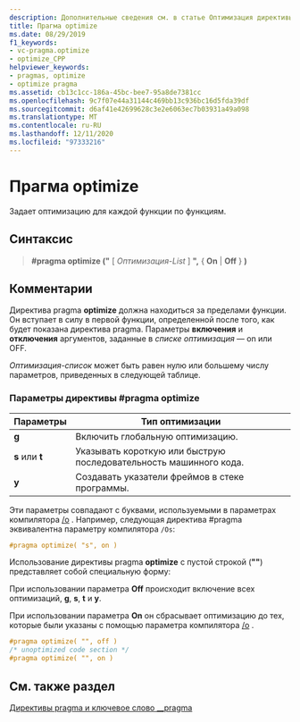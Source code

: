 ```yaml
---
description: Дополнительные сведения см. в статье Оптимизация директивы pragma
title: Прагма optimize
ms.date: 08/29/2019
f1_keywords:
- vc-pragma.optimize
- optimize_CPP
helpviewer_keywords:
- pragmas, optimize
- optimize pragma
ms.assetid: cb13c1cc-186a-45bc-bee7-95a8de7381cc
ms.openlocfilehash: 9c7f07e44a31144c469bb13c936bc16d5fda39df
ms.sourcegitcommit: d6af41e42699628c3e2e6063ec7b03931a49a098
ms.translationtype: MT
ms.contentlocale: ru-RU
ms.lasthandoff: 12/11/2020
ms.locfileid: "97333216"
---
```

# <a name="optimize-pragma"></a>Прагма optimize

Задает оптимизацию для каждой функции по функциям.

## <a name="syntax"></a>Синтаксис

> **#pragma optimize ("** [ *Оптимизация-List* ] **",** { **On**  |  **Off** } **)**

## <a name="remarks"></a>Комментарии

Директива pragma **optimize** должна находиться за пределами функции. Он вступает в силу в первой функции, определенной после того, как будет показана директива pragma. Параметры **включения** и **отключения** аргументов, заданные в *списке оптимизация —* on или OFF.

*Оптимизация-список* может быть равен нулю или большему числу параметров, приведенных в следующей таблице.

### <a name="parameters-of-the-optimize-pragma"></a>Параметры директивы #pragma optimize

| Параметры | Тип оптимизации |
|--------------------|--------------------------|
| **g** | Включить глобальную оптимизацию. |
| **s** или **t** | Указывать короткую или быструю последовательность машинного кода. |
| **y** | Создавать указатели фреймов в стеке программы. |

Эти параметры совпадают с буквами, используемыми в параметрах компилятора [/o](../build/reference/o-options-optimize-code.md) . Например, следующая директива #pragma эквивалентна параметру компилятора `/Os`:

```cpp
#pragma optimize( "s", on )
```

Использование директивы pragma **optimize** с пустой строкой (**""**) представляет собой специальную форму:

При использовании параметра **Off** происходит включение всех оптимизаций, **g**, **s**, **t** и **y**.

При использовании параметра **On** он сбрасывает оптимизацию до тех, которые были указаны с помощью параметра компилятора [/o](../build/reference/o-options-optimize-code.md) .

```cpp
#pragma optimize( "", off )
/* unoptimized code section */
#pragma optimize( "", on )
```

## <a name="see-also"></a>См. также раздел

[Директивы pragma и ключевое слово __pragma](../preprocessor/pragma-directives-and-the-pragma-keyword.md)
